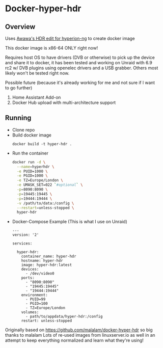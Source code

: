 # Docker-hyper-hdr

## Overview
Uses [Awawa's HDR edit for hyperion-ng](https://github.com/awawa-dev/HyperHDR/releases) to create docker image

This docker image is x86-64 ONLY right now!

Requires host OS to have drivers (DVB or otherwise) to pick up the device and share it to docker, it has been tested and working on Unraid with 6.9 rc2 w/ DVB plugins using openelec drivers and a USB grabber. Others most likely won't be tested right now.

Possible future (because it's already working for me and not sure if I want to go further)
1. Home Assistant Add-on
2. Docker Hub upload with multi-architecture support

## Running
- Clone repo 
- Build docker image 
  ```
  docker build -t hyper-hdr .
  ```
- Run the container
  ```bash
  docker run -d \
    --name=hyperhdr \
    -e PUID=1000 \
    -e PGID=1000 \
    -e TZ=Europe/London \
    -e UMASK_SET=022 `#optional` \
    -p=8090:8090 \
    -p=19445:19445 \
    -p=19444:19444 \
    -v /path/to/data:/config \
    --restart=unless-stopped \
    hyper-hdr
  ```
- Docker-Compose Example (This is what I use on Unraid)
  ```
  ---
  version: '2'

  services:

    hyper-hdr:
      container_name: hyper-hdr
      hostname: hyper-hdr
      image: hyper-hdr:latest
      devices:
        - /dev/video0
      ports:
        - "8090:8090"
        - "19445:19445"
        - "19444:19444"
      environment:
        - PUID=99
        - PGID=100
        - TZ=Europe/London
      volumes:
        - path/to/appdata/hyper-hdr:/config
      restart: unless-stopped
  ```

Originally based on https://github.com/malalam/docker-hyper-hdr so big thanks to malalam
Lots of re-used images from linuxserver.io as well in an attempt to keep everything normalized and learn what they're using!


